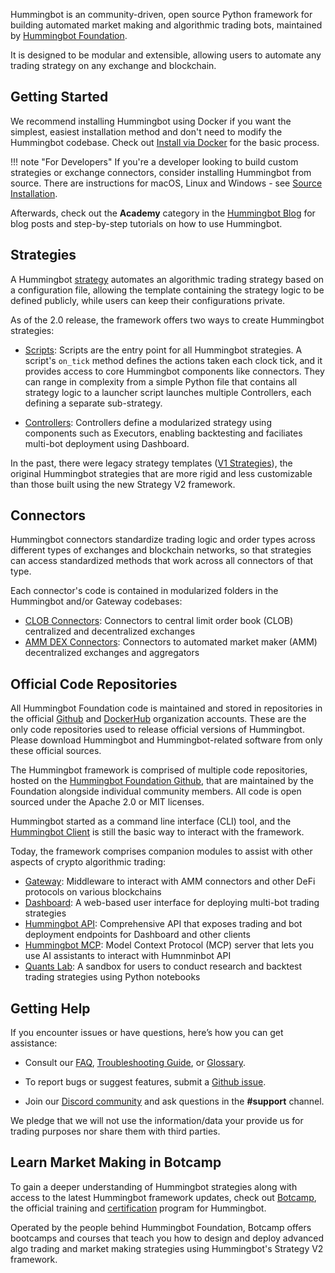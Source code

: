 Hummingbot is an community-driven, open source Python framework for building automated market making and algorithmic trading bots, maintained by [Hummingbot Foundation](/about/index.md).

It is designed to be modular and extensible, allowing users to automate any trading strategy on any exchange and blockchain.

## Getting Started

We recommend installing Hummingbot using Docker if you want the simplest, easiest installation method and don't need to modify the Hummingbot codebase. Check out [Install via Docker](/installation/docker) for the basic process.

!!! note "For Developers"
    If you're a developer looking to build custom strategies or exchange connectors, consider installing Hummingbot from source. There are instructions for macOS, Linux and Windows - see [Source Installation](/installation/source).

Afterwards, check out the **Academy** category in the [Hummingbot Blog](/blog/category/academy) for blog posts and step-by-step tutorials on how to use Hummingbot.

## Strategies

A Hummingbot [strategy](/strategies) automates an algorithmic trading strategy based on a configuration file, allowing the template containing the strategy logic to be defined publicly, while users can keep their configurations private.

As of the 2.0 release, the framework offers two ways to create Hummingbot strategies:

* [Scripts](/scripts): Scripts are the entry point for all Hummingbot strategies. A script's `on_tick` method defines the actions taken each clock tick, and it provides access to core Hummingbot components like connectors. They can range in complexity from a simple Python file that contains all strategy logic to a launcher script launches multiple Controllers, each defining a separate sub-strategy. 

* [Controllers](/v2-strategies/controllers): Controllers define a modularized strategy using components such as Executors, enabling backtesting and faciliates multi-bot deployment using Dashboard.

In the past, there were legacy strategy templates ([V1 Strategies](/v1-strategies/)), the original Hummingbot strategies that are more rigid and less customizable than those built using the new Strategy V2 framework.

## Connectors

Hummingbot connectors standardize trading logic and order types across different types of exchanges and blockchain networks, so that strategies can access standardized methods that work across all connectors of that type.

Each connector's code is contained in modularized folders in the Hummingbot and/or Gateway codebases:

- [CLOB Connectors](/exchanges/): Connectors to central limit order book (CLOB) centralized and decentralized exchanges
- [AMM DEX Connectors](/gateway/connectors): Connectors to automated market maker (AMM) decentralized exchanges and aggregators

## Official Code Repositories

All Hummingbot Foundation code is maintained and stored in repositories in the official [Github](https://github.com/hummingbot) and [DockerHub](https://hub.docker.com/r/hummingbot/) organization accounts. These are the only code repositories used to release official versions of Hummingbot.  Please download Hummingbot and Hummingbot-related software from only these official sources.

The Hummingbot framework is comprised of multiple code repositories, hosted on the [Hummingbot Foundation Github](https://github.com/hummingbot), that are maintained by the Foundation alongside individual community members. All code is open sourced under the Apache 2.0 or MIT licenses.

Hummingbot started as a command line interface (CLI) tool, and the [Hummingbot Client](/client) is still the basic way to interact with the framework. 

Today, the framework comprises companion modules to assist with other aspects of crypto algorithmic trading:

* [Gateway](/gateway): Middleware to interact with AMM connectors and other DeFi protocols on various blockchains
* [Dashboard](/dashboard): A web-based user interface for deploying multi-bot trading strategies
* [Hummingbot API](https://github.com/hummingbot/hummingbot-api): Comprehensive API that exposes trading and bot deployment endpoints for Dashboard and other clients
* [Hummingbot MCP](https://github.com/hummingbot/mcp): Model Context Protocol (MCP) server that lets you use AI assistants to interact with Humnminbot API
* [Quants Lab](https://github.com/hummingbot/quants-lab): A sandbox for users to conduct research and backtest trading strategies using Python notebooks


## Getting Help

If you encounter issues or have questions, here’s how you can get assistance:

- Consult our [FAQ](../faq.md), [Troubleshooting Guide](../troubleshooting.md), or [Glossary](../glossary.md).

- To report bugs or suggest features, submit a [Github issue](https://github.com/hummingbot/hummingbot/issues/new/choose).

- Join our [Discord community](https://discord.gg/hummingbot) and ask questions in the **#support** channel.

We pledge that we will not use the information/data your provide us for trading purposes nor share them with third parties.

## Learn Market Making in Botcamp

To gain a deeper understanding of Hummingbot strategies along with access to the latest Hummingbot framework updates, check out [Botcamp](https://www.botcamp.xyz), the official training and [certification](/certification) program for Hummingbot.

Operated by the people behind Hummingbot Foundation, Botcamp offers bootcamps and courses that teach you how to design and deploy advanced algo trading and market making strategies using Hummingbot's Strategy V2 framework.